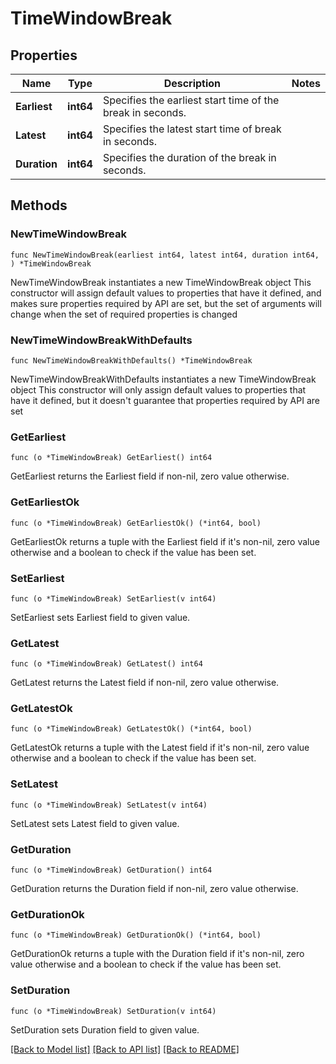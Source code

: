 # TimeWindowBreak

## Properties

Name | Type | Description | Notes
------------ | ------------- | ------------- | -------------
**Earliest** | **int64** | Specifies the earliest start time of the break in seconds. | 
**Latest** | **int64** | Specifies the latest start time of break in seconds. | 
**Duration** | **int64** | Specifies the duration of the break in seconds. | 

## Methods

### NewTimeWindowBreak

`func NewTimeWindowBreak(earliest int64, latest int64, duration int64, ) *TimeWindowBreak`

NewTimeWindowBreak instantiates a new TimeWindowBreak object
This constructor will assign default values to properties that have it defined,
and makes sure properties required by API are set, but the set of arguments
will change when the set of required properties is changed

### NewTimeWindowBreakWithDefaults

`func NewTimeWindowBreakWithDefaults() *TimeWindowBreak`

NewTimeWindowBreakWithDefaults instantiates a new TimeWindowBreak object
This constructor will only assign default values to properties that have it defined,
but it doesn't guarantee that properties required by API are set

### GetEarliest

`func (o *TimeWindowBreak) GetEarliest() int64`

GetEarliest returns the Earliest field if non-nil, zero value otherwise.

### GetEarliestOk

`func (o *TimeWindowBreak) GetEarliestOk() (*int64, bool)`

GetEarliestOk returns a tuple with the Earliest field if it's non-nil, zero value otherwise
and a boolean to check if the value has been set.

### SetEarliest

`func (o *TimeWindowBreak) SetEarliest(v int64)`

SetEarliest sets Earliest field to given value.


### GetLatest

`func (o *TimeWindowBreak) GetLatest() int64`

GetLatest returns the Latest field if non-nil, zero value otherwise.

### GetLatestOk

`func (o *TimeWindowBreak) GetLatestOk() (*int64, bool)`

GetLatestOk returns a tuple with the Latest field if it's non-nil, zero value otherwise
and a boolean to check if the value has been set.

### SetLatest

`func (o *TimeWindowBreak) SetLatest(v int64)`

SetLatest sets Latest field to given value.


### GetDuration

`func (o *TimeWindowBreak) GetDuration() int64`

GetDuration returns the Duration field if non-nil, zero value otherwise.

### GetDurationOk

`func (o *TimeWindowBreak) GetDurationOk() (*int64, bool)`

GetDurationOk returns a tuple with the Duration field if it's non-nil, zero value otherwise
and a boolean to check if the value has been set.

### SetDuration

`func (o *TimeWindowBreak) SetDuration(v int64)`

SetDuration sets Duration field to given value.



[[Back to Model list]](../README.md#documentation-for-models) [[Back to API list]](../README.md#documentation-for-api-endpoints) [[Back to README]](../README.md)


